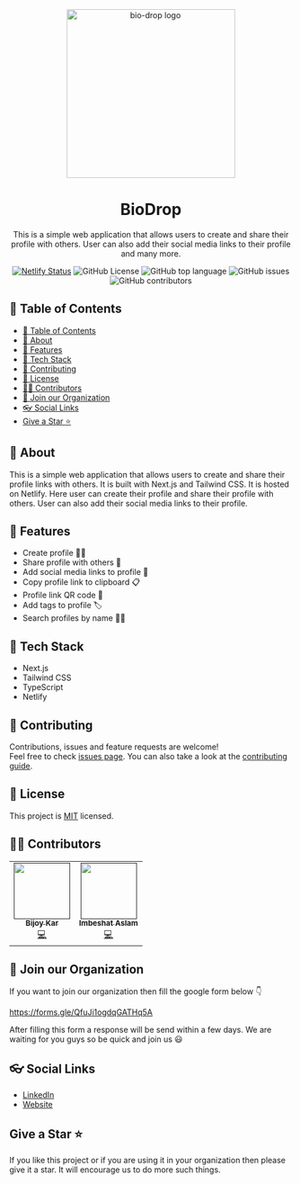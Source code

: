 <div align="center">
<img src="https://github.com/TechStarHub/bio-drop/assets/85790967/7ac7b6ca-dd26-4f3a-9b32-a59defd5f404" align="center" width="300px" alt="bio-drop logo">
</div>

<h1 align="center"> BioDrop </h1>
<p align="center">
    This is a simple web application that allows users to create and share their profile with others. User can also add their social media links to their profile and many more.
</p>

<div align="center">

[![Netlify Status](https://api.netlify.com/api/v1/badges/b26d588e-934b-464c-868b-0f289cfa4756/deploy-status)](https://app.netlify.com/sites/bio-drop/deploys)
![GitHub License](https://img.shields.io/github/license/TechStarHub/bio-drop?logo=googledocs&logoColor=%23ffffff&color=%23C21292)
![GitHub top language](https://img.shields.io/github/languages/top/TechStarHub/bio-drop?logo=typescript&logoColor=%23ffffff)
![GitHub issues](https://img.shields.io/github/issues/TechStarHub/bio-drop?color=%237071E8)
![GitHub contributors](https://img.shields.io/github/contributors/TechStarHub/bio-drop?color=%232D9596)

</div>

## 📌 Table of Contents

- [📌 Table of Contents](#-table-of-contents)
- [📝 About](#-about)
- [🎇 Features](#-features)
- [🤿 Tech Stack](#-tech-stack)
- [🤝 Contributing](#-contributing)
- [📜 License](#-license)
- [👨‍💻 Contributors](#-contributors)
- [🏫 Join our Organization](#-join-our-organization)
- [👓 Social Links](#-social-links)
- [Give a Star ⭐️](#give-a-star-️)

## 📝 About

This is a simple web application that allows users to create and share their profile links with others. It is built with Next.js and Tailwind CSS. It is hosted on Netlify. Here user can create their profile and share their profile with others. User can also add their social media links to their profile.

## 🎇 Features

- Create profile 🧙‍♂️
- Share profile with others 🤝
- Add social media links to profile 📱
- Copy profile link to clipboard 📋
- Profile link QR code 📲
- Add tags to profile 🏷️
- Search profiles by name 🕵️‍♂️

## 🤿 Tech Stack

- Next.js
- Tailwind CSS
- TypeScript
- Netlify

## 🤝 Contributing

Contributions, issues and feature requests are welcome!<br />Feel free to check [issues page](https://github.com/TechStarHub/bio-drop/issues). You can also take a look at the [contributing guide](./CONTRIBUTING.md).

## 📜 License

This project is [MIT](./LICENSE) licensed.

## 👨‍💻 Contributors

<table>
    <tr>
        <td align="center"><a href=""><img src="https://avatars.githubusercontent.com/u/85790967?v=4" width="100px;" alt=""/><br /><sub><b>Bijoy Kar</b></sub></a><br /><a href="" title="Code">💻</a></td>
        <td align="center"><a href=""><img src="https://avatars.githubusercontent.com/u/48837703?v=4" width="100px;" alt=""/><br /><sub><b>Imbeshat Aslam</b></sub></a><br /><a href="https://github.com/imbeshat" title="Code">💻</a></td>
    </tr>
</table>

## 🏫 Join our Organization

If you want to join our organization then fill the google form below 👇

https://forms.gle/QfuJi1ogdqGATHq5A

After filling this form a response will be send within a few days.
We are waiting for you guys so be quick and join us 😃

## 👓 Social Links

- [LinkedIn](https://www.linkedin.com/company/techstarhub)
- [Website](https://techstarhubweb.netlify.app/)

## Give a Star ⭐️

If you like this project or if you are using it in your organization then please give it a star. It will encourage us to do more such things.
